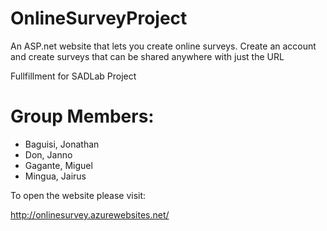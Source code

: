 # OnlineSurveyProject
An ASP.net website that lets you create online surveys. Create an account and create surveys that can be shared anywhere with just the URL

Fullfillment for SADLab Project

# Group Members:

- Baguisi, Jonathan
- Don, Janno
- Gagante, Miguel
- Mingua, Jairus 

To open the website please visit:

http://onlinesurvey.azurewebsites.net/


